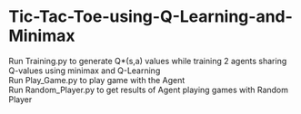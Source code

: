 # Tic-Tac-Toe-using-Q-Learning-and-Minimax
Run Training.py to generate Q*(s,a) values while training 2 agents sharing Q-values using minimax and Q-Learning <br/>
Run Play_Game.py to play game with the Agent <br/>
Run Random_Player.py to get results of Agent playing games with Random Player <br/>

